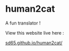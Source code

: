 # human2cat

A fun translator !

View this website live here :

[sd65.github.io/human2cat/](http://sd65.github.io/human2cat/)
